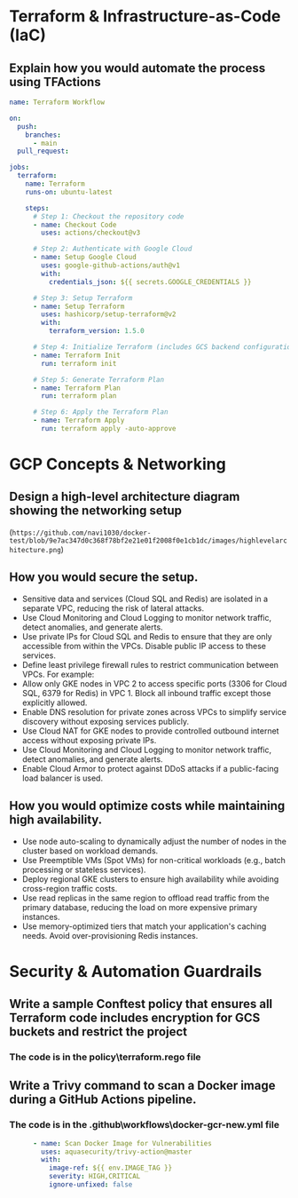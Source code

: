 # Terraform & Infrastructure-as-Code (IaC)
## Explain how you would automate the process using TFActions

```yaml
name: Terraform Workflow

on:
  push:
    branches:
      - main
  pull_request:

jobs:
  terraform:
    name: Terraform
    runs-on: ubuntu-latest

    steps:
      # Step 1: Checkout the repository code
      - name: Checkout Code
        uses: actions/checkout@v3

      # Step 2: Authenticate with Google Cloud
      - name: Setup Google Cloud
        uses: google-github-actions/auth@v1
        with:
          credentials_json: ${{ secrets.GOOGLE_CREDENTIALS }}

      # Step 3: Setup Terraform
      - name: Setup Terraform
        uses: hashicorp/setup-terraform@v2
        with:
          terraform_version: 1.5.0

      # Step 4: Initialize Terraform (includes GCS backend configuration)
      - name: Terraform Init
        run: terraform init

      # Step 5: Generate Terraform Plan
      - name: Terraform Plan
        run: terraform plan

      # Step 6: Apply the Terraform Plan
      - name: Terraform Apply
        run: terraform apply -auto-approve 
```

# GCP Concepts & Networking

## Design a high-level architecture diagram showing the networking setup

(`https://github.com/navi1030/docker-test/blob/9e7ac347d0c368f78bf2e21e01f2008f0e1cb1dc/images/highlevelarchitecture.png`)

## How you would secure the setup.
- Sensitive data and services (Cloud SQL and Redis) are isolated in a separate VPC, reducing the risk of lateral attacks.
- Use Cloud Monitoring and Cloud Logging to monitor network traffic, detect anomalies, and generate alerts.
- Use private IPs for Cloud SQL and Redis to ensure that they are only accessible from within the VPCs. Disable public IP access to these services.
- Define least privilege firewall rules to restrict communication between VPCs. For example:
- Allow only GKE nodes in VPC 2 to access specific ports (3306 for Cloud SQL, 6379 for Redis) in VPC 1. Block all inbound traffic except those explicitly allowed.
- Enable DNS resolution for private zones across VPCs to simplify service discovery without exposing services publicly.
- Use Cloud NAT for GKE nodes to provide controlled outbound internet access without exposing private IPs.
- Use Cloud Monitoring and Cloud Logging to monitor network traffic, detect anomalies, and generate alerts.
- Enable Cloud Armor to protect against DDoS attacks if a public-facing load balancer is used.

## How you would optimize costs while maintaining high availability.

- Use node auto-scaling to dynamically adjust the number of nodes in the cluster based on workload demands.
- Use Preemptible VMs (Spot VMs) for non-critical workloads (e.g., batch processing or stateless services).
- Deploy regional GKE clusters to ensure high availability while avoiding cross-region traffic costs.
- Use read replicas in the same region to offload read traffic from the primary database, reducing the load on more expensive primary instances.
- Use memory-optimized tiers that match your application's caching needs. Avoid over-provisioning Redis instances.

# Security & Automation Guardrails

## Write a sample Conftest policy that ensures all Terraform code includes encryption for GCS buckets and restrict the project
### The code is in the policy\terraform.rego file

## Write a Trivy command to scan a Docker image during a GitHub Actions pipeline.
### The code is in the .github\workflows\docker-gcr-new.yml file
```yaml
      - name: Scan Docker Image for Vulnerabilities
        uses: aquasecurity/trivy-action@master
        with:
          image-ref: ${{ env.IMAGE_TAG }}
          severity: HIGH,CRITICAL
          ignore-unfixed: false 
```

